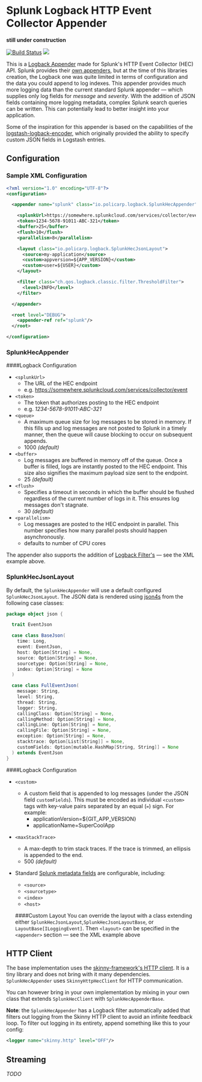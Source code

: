 # Splunk Logback HTTP Event Collector Appender

**still under construction**

[![Build Status](https://travis-ci.org/kdrakon/splunk-logback-hec-appender.svg?branch=master)](https://travis-ci.org/kdrakon/splunk-logback-hec-appender)
[![](https://jitpack.io/v/kdrakon/splunk-logback-hec-appender.svg)](https://jitpack.io/#kdrakon/splunk-logback-hec-appender)

This is a [Logback Appender](http://logback.qos.ch/manual/appenders.html) made for Splunk's HTTP Event Collector (HEC) API. Splunk provides their [own appenders](https://github.com/splunk/splunk-library-javalogging), but at the time of this libraries creation, the Logback one was quite limited in terms of configuration and the data you could append to log indexes. This appender provides much more logging data than the current standard Splunk appender — which supplies only log fields for *message* and *severity*. With the addition of JSON fields containing more logging metadata, complex Splunk search queries can be written. This can potentially lead to better insight into your application.

Some of the inspiration for this appender is based on the capabilities of the [logstash-logback-encoder](https://github.com/logstash/logstash-logback-encoder), which originally provided the ability to specify custom JSON fields in Logstash entries.

## Configuration
### Sample XML Configuration

```xml
<?xml version="1.0" encoding="UTF-8"?>
<configuration>

  <appender name="splunk" class="io.policarp.logback.SplunkHecAppender">

    <splunkUrl>https://somewhere.splunkcloud.com/services/collector/event</splunkUrl>
    <token>1234-5678-91011-ABC-321</token>
    <buffer>25</buffer>
    <flush>10</flush>
    <parallelism>8</parallelism>

    <layout class="io.policarp.logback.SplunkHecJsonLayout">
      <source>my-application</source>
      <custom>appversion=${APP_VERSION}</custom>
      <custom>user=${USER}</custom>
    </layout>

    <filter class="ch.qos.logback.classic.filter.ThresholdFilter">
      <level>INFO</level>
    </filter>

  </appender>

  <root level="DEBUG">
    <appender-ref ref="splunk"/>
  </root>

</configuration>
```

### SplunkHecAppender
####Logback Configuration
- `<splunkUrl>`
  - The URL of the HEC endpoint 
  - e.g. https://somewhere.splunkcloud.com/services/collector/event
- `<token>`
  - The token that authorizes posting to the HEC endpoint
  - e.g. _1234-5678-91011-ABC-321_
- `<queue>`
  - A maximum queue size for log messages to be stored in memory. If this fills up and log messages are not posted to Splunk in a timely manner, then the queue will cause blocking to occur on subsequent appends. 
  - 1000 *(default)*
- `<buffer>`
  - Log messages are buffered in memory off of the queue. Once a buffer is filled, logs are instantly posted to the HEC endpoint. This size also signifies the maximum payload size sent to the endpoint.
  - 25 *(default)*
- `<flush>`
  - Specifies a timeout in seconds in which the buffer should be flushed regardless of the current number of logs in it. This ensures log messages don't stagnate.
  - 30 *(default)*
- `<parallelism>`
  - Log messages are posted to the HEC endpoint in parallel. This number specifies how many parallel posts should happen asynchronously.
  - defaults to number of CPU cores
  
The appender also supports the addition of [Logback Filter's](http://logback.qos.ch/manual/filters.html) — see the XML example above.

### SplunkHecJsonLayout
By default, the `SplunkHecAppender` will use a default configured `SplunkHecJsonLayout`. The JSON data is rendered using [json4s](https://github.com/json4s/json4s) from the following case classes:

```scala
package object json {

  trait EventJson

  case class BaseJson(
    time: Long,
    event: EventJson,
    host: Option[String] = None,
    source: Option[String] = None,
    sourcetype: Option[String] = None,
    index: Option[String] = None
  )

  case class FullEventJson(
    message: String,
    level: String,
    thread: String,
    logger: String,
    callingClass: Option[String] = None,
    callingMethod: Option[String] = None,
    callingLine: Option[String] = None,
    callingFile: Option[String] = None,
    exception: Option[String] = None,
    stacktrace: Option[List[String]] = None,
    customFields: Option[mutable.HashMap[String, String]] = None
  ) extends EventJson
}
```

####Logback Configuration
- `<custom>`
  - A custom field that is appended to log messages (under the JSON field `customFields`). This must be encoded as individual `<custom>` tags with key-value pairs separated by an equal (`=`) sign. For example:
    - applicationVersion=${GIT_APP_VERSION}
    - applicationName=SuperCoolApp
- `<maxStackTrace>`
  - A max-depth to trim stack traces. If the trace is trimmed, an ellipsis is appended to the end.
  - 500 *(default)*
- Standard [Splunk metadata fields](http://dev.splunk.com/view/event-collector/SP-CAAAE6P#meta) are configurable, including:
  - `<source>`
  - `<sourcetype>`
  - `<index>`
  - `<host>`
  
  ####Custom Layout
  You can override the layout with a class extending either `SplunkHecJsonLayout`,`SplunkHecJsonLayoutBase`, or `LayoutBase[ILoggingEvent]`. Then `<layout>` can be specified in the `<appender>` section — see the XML example above

## HTTP Client
The base implementation uses the [skinny-framework's HTTP client](https://github.com/skinny-framework/skinny-framework). It is a tiny library and does not bring with it many dependencies. `SplunkHecAppender` uses `SkinnyHttpHecClient` for HTTP communication.

You can however bring in your own implementation by mixing in your own class that extends `SplunkHecClient` with `SplunkHecAppenderBase`.

**Note**: the `SplunkHecAppender` has a Logback filter automatically added that filters out logging from the Skinny HTTP client to avoid an infinite feedback loop. To filter out logging in its entirety, append something like this to your config:

```xml 
<logger name="skinny.http" level="OFF"/>
```

## Streaming
_TODO_